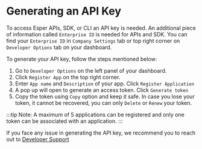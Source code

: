 # Generating an API Key

To access Esper APIs, SDK, or CLI an API key is needed. An additional piece of information called `Enterprise ID` is needed for APIs and SDK. You can find your `Enterprise ID` in `Company Settings` tab or top right corner on `Developer Options` tab on your dashboard.

To generate your API key, follow the steps mentioned below:

1.  Go to `Developer Options` on the left panel of your dashboard.
2.  Click `Register App` on the top right corner.
3.  Enter `App name` and `Description` of your app. Click `Register Application`
4.  A pop up will open to generate an access token. Click `Generate token`
5.  Copy the token using `Copy` option and keep it safe. In case you lose your token, it cannot be recovered, you can only `Delete` or `Renew` your token.

:::tip
Note: A maximum of 5 applications can be registered and only one token can be associated with an application.
:::

If you face any issue in generating the API key, we recommend you to reach out to [Developer Support](http://example.com)
